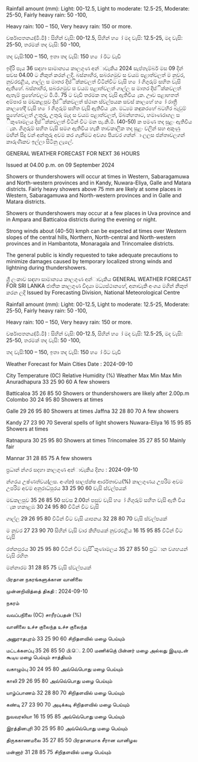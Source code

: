 Rainfall amount (mm): Light: 00-12.5, Light to moderate: 12.5-25, Moderate: 25-50, Fairly heavy rain: 50 -100,

Heavy rain: 100 – 150, Very heavy rain: 150 or more.

වර්ෂාපතනය(මි.මී) : සිහින් වැසි: 00-12.5, සිහින් හ ෝ මද වැසි: 12.5-25, මද වැසි: 25-50, තරමක් තද වැසි: 50 -100,

තද වැසි:100 – 150, ඉතා තද වැසි: 150 හ ෝ ඊට වැඩි

ඉදිරි පැය 36 සඳහා සාමාන්‍යය කාලගුණ අන්‍ාවැකිය 2024 සැප්තැම්බර් මස 09 දින්‍ සවස 04.00 ට නිකුත් කරන්‍ ලදි. බස්නාහිර, සබරගමුව ස වයඹ පළාත්වලත් ම නුවර, නුවරඑළිය, ගාල්ල ස මාතර දිස්ික්කවලත් විටින්විට වැසි හ ෝ ගිගුරුම් සහිත වැසි ඇතිහේ. බස්නාහිර, සබරගමුව ස වයඹ පළාත්වලත් ගාල්ල ස මාතර දිස්ික්කවලත් ඇතැම් ප්‍රහේශවලට මි.මී. 75 ට වැඩි තරමක තද වැසි ඇතිවිය ැක. ඌව පළාහතත් අම්පාර ස මඩකළපුව දිස්ික්කවලත් ස්ථාන ස්වල්පයක සවස් කාලහේ හ ෝ රාත්‍රී කාලහේදී වැසි හ ෝ ගිගුරුම් සහිත වැසි ඇතිවිය ැක. මධ්‍යම කඳුකරහේ බටහිර බැවුම් ප්‍රහේශවලත් උතුරු, උතුරු මැද ස වයඹ පළාත්වලත්, ම්බන්හතාට, හමාණරාගල ස ිකුණාමලය දිස්ික්කවලත් විටින් විට මන පැ.කි.මී. (40-50) ක පමණ තද සුළං ඇතිවිය ැක. ගිගුරුම් සහිත වැසි සමග ඇතිවිය හැකි තාවකාලික තද සුළං වලින් සහ අකුණු මඟින් සිදු වන්‍ අන්‍තුරු අවම කර ගැනීමට අවශ්‍ය පියවර ගන්න්‍ා ලලස ජන්‍තාවලගන් කාරුණිකව ඉල්ලා සිටිනු ලැලේ.

GENERAL WEATHER FORECAST FOR NEXT 36 HOURS

Issued at 04.00 p.m. on 09 September 2024

Showers or thundershowers will occur at times in Western, Sabaragamuwa and North-western provinces and in Kandy, Nuwara-Eliya, Galle and Matara districts. Fairly heavy showers above 75 mm are likely at some places in Western, Sabaragamuwa and North-western provinces and in Galle and Matara districts.

Showers or thundershowers may occur at a few places in Uva province and in Ampara and Batticaloa districts during the evening or night.

Strong winds about (40-50) kmph can be expected at times over Western slopes of the central hills, Northern, North-central and North-western provinces and in Hambantota, Monaragala and Trincomalee districts.

The general public is kindly requested to take adequate precautions to minimize damages caused by temporary localized strong winds and lightning during thundershowers.

ශ්‍රී ලංකාව සඳහා සාමාන්‍යය කාලගුණ අන්‍ාවැකිය GENERAL WEATHER FORECAST FOR SRI LANKA ජාතික කාලගුණ විදයා මධ්‍යස්ථානහේ, අනාවැකි අංශය මගින් නිකුත් කරන ලදි Issued by Forecasting Division, National Meteorological Centre

Rainfall amount (mm): Light: 00-12.5, Light to moderate: 12.5-25, Moderate: 25-50, Fairly heavy rain: 50 -100,

Heavy rain: 100 – 150, Very heavy rain: 150 or more.

වර්ෂාපතනය(මි.මී) : සිහින් වැසි: 00-12.5, සිහින් හ ෝ මද වැසි: 12.5-25, මද වැසි: 25-50, තරමක් තද වැසි: 50 -100,

තද වැසි:100 – 150, ඉතා තද වැසි: 150 හ ෝ ඊට වැඩි

Weather Forecast for Main Cities Date : 2024-09-10

City Temperature (0C) Relative Humidity (%) Weather Max Min Max Min Anuradhapura 33 25 90 60 A few showers

Batticaloa 35 26 85 50 Showers or thundershowers are likely after 2.00p.m Colombo 30 24 95 80 Showers at times

Galle 29 26 95 80 Showers at times Jaffna 32 28 80 70 A few showers

Kandy 27 23 90 70 Several spells of light showers Nuwara-Eliya 16 15 95 85 Showers at times

Ratnapura 30 25 95 80 Showers at times Trincomalee 35 27 85 50 Mainly fair

Mannar 31 28 85 75 A few showers

ප්‍රධාන්‍ න්‍ගර සදහා කාලගුණ අන්‍ාවැකිය දින්‍ය : 2024-09-10

න්‍ගරය උෂ්ණත්වය(ලස. අංශ්‍ක) සාලප්ක්ෂ ආර්රතාවය(%) කාලගුණය උපරිම අවම උපරිම අවම අනුරාධ්‍පුරය 33 25 90 60 වැසි ස්වල්පයක්

මඩකලපුව 35 26 85 50 සවස 2.00න් පසුව වැසි හ ෝ ගිගුරුම් සහිත වැසි ඇති විය ැක හකාළඹ 30 24 95 80 විටින් විට වැසි

ගාල්ල 29 26 95 80 විටින් විට වැසි යාපනය 32 28 80 70 වැසි ස්වල්පයක්

ම නුවර 27 23 90 70 සිහින් වැසි වාර කිහිපයක් නුවරඑළිය 16 15 95 85 විටින් විට වැසි

රත්නපුරය 30 25 95 80 විටින් විට වැසි ිකුණාමලය 35 27 85 50 ප්‍රධ්‍ාන වශහයන් වැසි රහිත

මන්නාරම 31 28 85 75 වැසි ස්වල්පයක්

பிரதான நகரங்களுக்கான வானிலை

முன்னறிவித்தை் திகதி : 2024-09-10

நகரம்

வவப்பநிலை (0C) சாரீரப்பதன் (%)

வானிலை உச்ச குலைந்த உச்ச குலைந்த

அனுராதபுரம் 33 25 90 60 சிறிதளவில் மழை பெய்யும்

மட்டக்களப்பு 35 26 85 50 பி.ெ. 2.00 மணிக்குெ் பின்னர் மழை அல்லது இடியுடன் கூடிய மழை பெய்யும் சாத்தியம்

வகாழும்பு 30 24 95 80 அவ்வெ்பொது மழை பெய்யும்

காலி 29 26 95 80 அவ்வெ்பொது மழை பெய்யும்

யாழ்ப்பாணம் 32 28 80 70 சிறிதளவில் மழை பெய்யும்

கண்டி 27 23 90 70 அடிக்கடி சிறிதளவில் மழை பெய்யும்

நுவவரலியா 16 15 95 85 அவ்வெ்பொது மழை பெய்யும்

இரத்தினபுரி 30 25 95 80 அவ்வெ்பொது மழை பெய்யும்

திருககாணமலை 35 27 85 50 பிரதானமாக சீரான வானிழல

மன்னார் 31 28 85 75 சிறிதளவில் மழை பெய்யும்